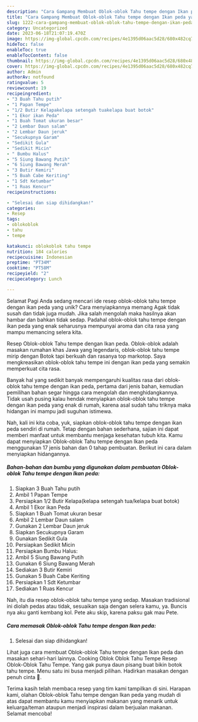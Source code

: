 ```yaml
---
description: "Cara Gampang Membuat Oblok-oblok Tahu tempe dengan Ikan peda yang Enak, Enak"
title: "Cara Gampang Membuat Oblok-oblok Tahu tempe dengan Ikan peda yang Enak, Enak"
slug: 1222-cara-gampang-membuat-oblok-oblok-tahu-tempe-dengan-ikan-peda-yang-enak-enak
category: Uncategorized
date: 2023-06-18T21:07:19.470Z
image: https://img-global.cpcdn.com/recipes/4e1395d06aac5d28/680x482cq70/oblok-oblok-tahu-tempe-dengan-ikan-peda-foto-resep-utama.jpg
hideToc: false
enableToc: true
enableTocContent: false
thumbnail: https://img-global.cpcdn.com/recipes/4e1395d06aac5d28/680x482cq70/oblok-oblok-tahu-tempe-dengan-ikan-peda-foto-resep-utama.jpg
cover: https://img-global.cpcdn.com/recipes/4e1395d06aac5d28/680x482cq70/oblok-oblok-tahu-tempe-dengan-ikan-peda-foto-resep-utama.jpg
author: Admin
authorAv: notfound
ratingvalue: 5
reviewcount: 19
recipeingredient:
- "3 Buah Tahu putih"
- "1 Papan Tempe"
- "1/2 Butir Kelapakelapa setengah tuakelapa buat botok"
- "1 Ekor ikan Peda"
- "1 Buah Tomat ukuran besar"
- "2 Lembar Daun salam"
- "2 Lembar Daun jeruk"
- "Secukupnya Garam"
- "Sedikit Gula"
- "Sedikit Micin"
- " Bumbu Halus"
- "5 Siung Bawang Putih"
- "6 Siung Bawang Merah"
- "3 Butir Kemiri"
- "5 Buah Cabe Keriting"
- "1 Sdt Ketumbar"
- "1 Ruas Kencur"
recipeinstructions:

- "Selesai dan siap dihidangkan!"
categories:
- Resep
tags:
- oblokoblok
- tahu
- tempe

katakunci: oblokoblok tahu tempe 
nutrition: 184 calories
recipecuisine: Indonesian
preptime: "PT34M"
cooktime: "PT58M"
recipeyield: "2"
recipecategory: Lunch

---
```



Selamat Pagi Anda sedang mencari ide resep oblok-oblok tahu tempe dengan ikan peda yang unik? Cara menyiapkannya memang Agak tidak susah dan tidak juga mudah. Jika salah mengolah maka hasilnya akan hambar dan bahkan tidak sedap. Padahal oblok-oblok tahu tempe dengan ikan peda yang enak seharusnya mempunyai aroma dan cita rasa yang mampu memancing selera kita.


Resep Oblok-oblok Tahu tempe dengan Ikan peda. Oblok-oblok adalah masakan rumahan khas Jawa yang legendaris, oblok-oblok tahu tempe mirip dengan Botok tapi berkuah dan rasanya top markotop. Saya mengkreasikan oblok-oblok tahu tempe ini dengan ikan peda yang semakin memperkuat cita rasa.

Banyak hal yang sedikit banyak mempengaruhi kualitas rasa dari oblok-oblok tahu tempe dengan ikan peda, pertama dari jenis bahan, kemudian pemilihan bahan segar hingga cara mengolah dan menghidangkannya. Tidak usah pusing kalau hendak menyiapkan oblok-oblok tahu tempe dengan ikan peda yang enak di rumah, karena asal sudah tahu triknya maka hidangan ini mampu jadi suguhan istimewa.


Nah, kali ini kita coba, yuk, siapkan oblok-oblok tahu tempe dengan ikan peda sendiri di rumah. Tetap dengan bahan sederhana, sajian ini dapat memberi manfaat untuk membantu menjaga kesehatan tubuh kita. Kamu dapat menyiapkan Oblok-oblok Tahu tempe dengan Ikan peda menggunakan 17 jenis bahan dan 0 tahap pembuatan. Berikut ini cara dalam menyiapkan hidangannya.

<!--inarticleads1-->

##### Bahan-bahan dan bumbu yang digunakan dalam pembuatan Oblok-oblok Tahu tempe dengan Ikan peda:

1. Siapkan 3 Buah Tahu putih
1. Ambil 1 Papan Tempe
1. Persiapkan 1/2 Butir Kelapa(kelapa setengah tua/kelapa buat botok)
1. Ambil 1 Ekor ikan Peda
1. Siapkan 1 Buah Tomat ukuran besar
1. Ambil 2 Lembar Daun salam
1. Gunakan 2 Lembar Daun jeruk
1. Siapkan Secukupnya Garam
1. Gunakan Sedikit Gula
1. Persiapkan Sedikit Micin
1. Persiapkan  Bumbu Halus:
1. Ambil 5 Siung Bawang Putih
1. Gunakan 6 Siung Bawang Merah
1. Sediakan 3 Butir Kemiri
1. Gunakan 5 Buah Cabe Keriting
1. Persiapkan 1 Sdt Ketumbar
1. Sediakan 1 Ruas Kencur


Nah, itu dia resep oblok-oblok tahu tempe yang sedap. Masakan tradisional ini diolah pedas atau tidak, sesuaikan saja dengan selera kamu, ya. Buncis nya aku ganti kembang kol. Pete aku skip, karena paksu gak mau Pete. 

<!--inarticleads2-->

##### Cara memasak Oblok-oblok Tahu tempe dengan Ikan peda:


1. Selesai dan siap dihidangkan!

Lihat juga cara membuat Oblok-oblok Tahu tempe dengan Ikan peda dan masakan sehari-hari lainnya. Cooking Oblok Oblok Tahu Tempe Resep Oblok-Oblok Tahu Tempe. Yang gak punya daun pisang buat bikin botok tahu tempe. Menu satu ini busa menjadi pilihan. Hadirkan masakan dengan penuh cinta 💖. 

Terima kasih telah membaca resep yang tim kami tampilkan di sini. Harapan kami, olahan Oblok-oblok Tahu tempe dengan Ikan peda yang mudah di atas dapat membantu kamu menyiapkan makanan yang menarik untuk keluarga/teman ataupun menjadi inspirasi dalam berjualan makanan. Selamat mencoba!
